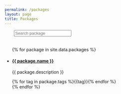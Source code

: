 ```yaml
---
permalink: /packages
layout: page
title: Packages
---
```


<script src="//cdnjs.cloudflare.com/ajax/libs/list.js/2.3.1/list.min.js"></script>

<div id="package-list">
	<input class="search" placeholder="Search package" 
		style="margin-left: 30px; margin-bottom: 20px;"/>
	<ul class="list">
		{% for package in site.data.packages %}
		<li>
			<h4 class="name"><a href="{{package.url}}">{{ package.name }}</a></h4>
			<p class="description">{{ package.description }}</p>
			<div class="tags">{% for tag in package.tags %}<span class="tag">{{tag}}</span>{% endfor %}</div>
		</li>
		{% endfor %}
	</ul>
	<ul class="pagination"></ul>
</div>

<script>

var options = {
    valueNames: [ 'name', 'description', 'tags' ],
	pagination: true,
	page: 10
};

var packageList = new List('package-list', options);

</script>
